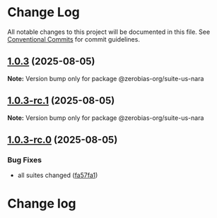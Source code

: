 # Change Log

All notable changes to this project will be documented in this file.
See [Conventional Commits](https://conventionalcommits.org) for commit guidelines.

## [1.0.3](https://github.com/zerobias-org/suite/compare/@zerobias-org/suite-us-nara@1.0.3-rc.1...@zerobias-org/suite-us-nara@1.0.3) (2025-08-05)

**Note:** Version bump only for package @zerobias-org/suite-us-nara





## [1.0.3-rc.1](https://github.com/zerobias-org/suite/compare/@zerobias-org/suite-us-nara@1.0.3-rc.0...@zerobias-org/suite-us-nara@1.0.3-rc.1) (2025-08-05)

**Note:** Version bump only for package @zerobias-org/suite-us-nara





## [1.0.3-rc.0](https://github.com/zerobias-org/suite/compare/@zerobias-org/suite-us-nara@1.0.2...@zerobias-org/suite-us-nara@1.0.3-rc.0) (2025-08-05)


### Bug Fixes

* all suites changed ([fa57fa1](https://github.com/zerobias-org/suite/commit/fa57fa1af7628003297df46b2d7740fe95bd2666))





# Change log
